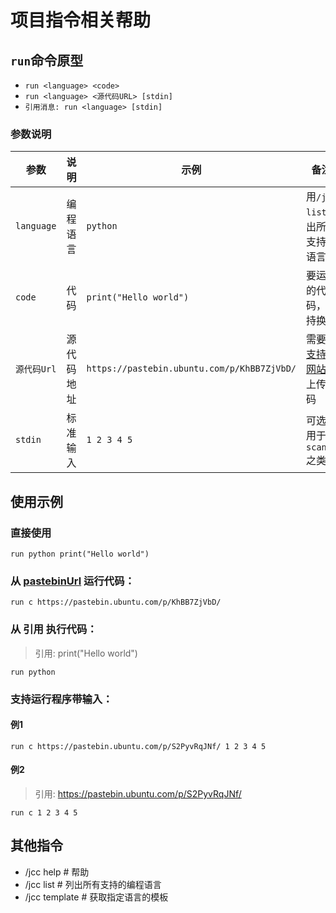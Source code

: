 # 项目指令相关帮助

## `run`命令原型
- `run <language> <code>`
- `run <language> <源代码URL> [stdin]`
- `引用消息: run <language> [stdin]`
### 参数说明
| 参数         | 说明    | 示例                                          | 备注                           |
|------------|-------|---------------------------------------------|------------------------------|
| `language` | 编程语言  | `python`                                    | 用`/jcc list`列出所有支持的语言        |
| `code`     | 代码    | `print("Hello world")`                      | 要运行的代码，支持换行                  |
| `源代码Url`   | 源代码地址 | `https://pastebin.ubuntu.com/p/KhBB7ZjVbD/` | 需要在 [支持的网站](#支持上传代码的网站) 上传代码 | 
| `stdin`    | 标准输入  | `1 2 3 4 5`                                 | 可选 用于`scanf`之类               |

## 使用示例
### 直接使用
`run python print("Hello world")`

### 从 [pastebinUrl](https://pastebin.ubuntu.com/) 运行代码：
`run c https://pastebin.ubuntu.com/p/KhBB7ZjVbD/`

### 从 引用 执行代码：
> 引用: print("Hello world")

`run python`

### 支持运行程序带输入：
#### 例1
`run c https://pastebin.ubuntu.com/p/S2PyvRqJNf/ 1 2 3 4 5`

#### 例2
> 引用: https://pastebin.ubuntu.com/p/S2PyvRqJNf/

`run c 1 2 3 4 5`

## 其他指令
- /jcc help    # 帮助
- /jcc list    # 列出所有支持的编程语言
- /jcc template <language>    # 获取指定语言的模板